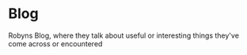 # Blog
Robyns Blog, where they talk about useful or interesting things they've come across or encountered
